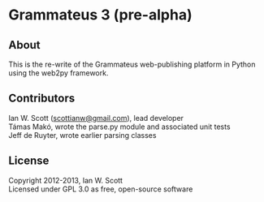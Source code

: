 Grammateus 3 (pre-alpha)
=========================================

About
-----

This is the re-write of the Grammateus web-publishing platform in Python using the web2py framework.

Contributors
------------

Ian W. Scott (scottianw@gmail.com), lead developer  
Támas Makó, wrote the parse.py module and associated unit tests   
Jeff de Ruyter, wrote earlier parsing classes  

License
-------

Copyright 2012-2013, Ian W. Scott  
Licensed under GPL 3.0 as free, open-source software  

